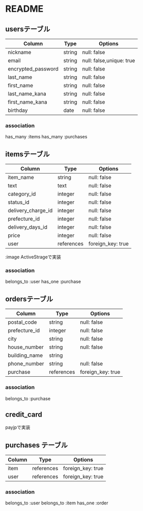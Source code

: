 # README

## usersテーブル

| Column             | Type     | Options                  |
|--------------------|----------|--------------------------|
| nickname           | string   | null: false              |       
| email              | string   | null: false,unique: true |
| encrypted_password | string   | null: false              |
| last_name          | string   | null: false              | 
| first_name         | string   | null: false              |
| last_name_kana     | string   | null: false              |
| first_name_kana    | string   | null: false              |
| birthday           | date     | null: false              |

### association

has_many :items
has_many :purchases


## itemsテーブル

| Column             | Type      | Options           |
|--------------------|-----------|-------------------|
| item_name          | string    | null: false       |
| text               | text      | null: false       |
| category_id        | integer   | null: false       |
| status_id          | integer   | null: false       |
| delivery_charge_id | integer   | null: false       |
| prefecture_id      | integer   | null: false       |
| delivery_days_id   | integer   | null: false       |
| price              | integer   | null: false       |
| user               | references| foreign_key: true |

:image ActiveStrageで実装

### association

belongs_to :user
has_one :purchase


## ordersテーブル

| Column             | Type      | Options           |
|--------------------|-----------|-------------------|
| postal_code        | string    | null: false       |
| prefecture_id      | integer   | null: false       |
| city               | string    | null: false       |
| house_number       | string    | null: false       |
| building_name      | string    |                   |
| phone_number       | string    | null: false       |
| purchase           | references| foreign_key: true |


### association
belongs_to :purchase


## credit_card
payjpで実装


## purchases テーブル
| Column             | Type      | Options           |
|--------------------|-----------|-------------------|
| item               | references| foreign_key: true |
| user               | references| foreign_key: true |

### association
belongs_to :user
belongs_to :item
has_one :order